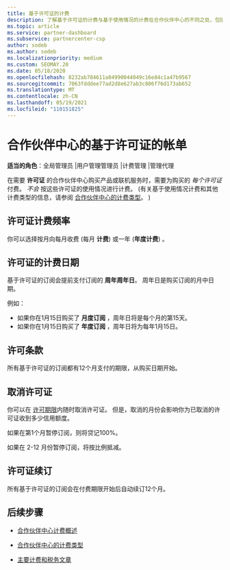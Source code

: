 ```yaml
---
title: 基于许可证的计费
description: 了解基于许可证的计费与基于使用情况的计费在合作伙伴中心的不同之处，包括如何根据许可证使用情况对每个许可证 (计费) 。
ms.topic: article
ms.service: partner-dashboard
ms.subservice: partnercenter-csp
author: sodeb
ms.author: sodeb
ms.localizationpriority: medium
ms.custom: SEOMAY.20
ms.date: 05/18/2020
ms.openlocfilehash: 8232ab784611a04990044049c16e84c1a47b9567
ms.sourcegitcommit: 7063fdddee77ad2d8e627ab3c806f76d173ab652
ms.translationtype: MT
ms.contentlocale: zh-CN
ms.lasthandoff: 05/19/2021
ms.locfileid: "110151825"
---
```

# <a name="license-based-billing-in-partner-center"></a>合作伙伴中心的基于许可证的帐单

**适当的角色**：全局管理员 |用户管理管理员 |计费管理 |管理代理

在需要 **许可证** 的合作伙伴中心购买产品或联机服务时，需要为购买的 *每个许可证* 付费。 *不会* 按这些许可证的使用情况进行计费。  (有关基于使用情况计费和其他计费类型的信息，请参阅 [合作伙伴中心的计费类型](./billing-basics.md)。 ) 

## <a name="license-billing-frequency"></a>许可证计费频率

你可以选择按月向每月收费 (每月 **计费**) 或一年 (**年度计费**) 。 

## <a name="billing-date-for-licenses"></a>许可证的计费日期

基于许可证的订阅会提前支付订阅的 **周年周年日**。 周年日是购买订阅的月中日期。

例如：

- 如果你在1月15日购买了 **月度订阅** ，周年日将是每个月的第15天。
- 如果你在1月15日购买了 **年度订阅** ，周年日将为每年1月15日。

## <a name="license-term"></a>许可条款

所有基于许可证的订阅都有12个月支付的期限，从购买日期开始。

## <a name="license-cancellation"></a>取消许可证

你可以在 [许可期限](#license-term)内随时取消许可证。 但是，取消的月份会影响你为已取消的许可证收到多少信用额度。

如果在第1个月暂停订阅，则将贷记100%。

如果在 2-12 月份暂停订阅，将按比例抵减。

## <a name="license-renewal"></a>许可证续订

所有基于许可证的订阅会在付费期限开始后自动续订12个月。

## <a name="next-steps"></a>后续步骤

- [合作伙伴中心计费概述](billing-basics.md)

- [合作伙伴中心的计费类型](./billing-basics.md)

- [主要计费和税务文章](billing.md)